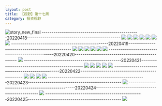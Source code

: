 ```yaml
---
layout: post
title: 【视野】第十七周
category: 投资视野
---
```

![story_new_final](http://rbwl8nwm4.hd-bkt.clouddn.com/img/story_new_final_0322.png)
--------------------------------------------------20220418------------------------------------------------
![](http://rbwl8nwm4.hd-bkt.clouddn.com/img/factors-220418-1.png)
![](http://rbwl8nwm4.hd-bkt.clouddn.com/img/factors-220418-2.png)
![](http://rbwl8nwm4.hd-bkt.clouddn.com/img/factors-220418-3.png)
![](http://rbwl8nwm4.hd-bkt.clouddn.com/img/factors-220418-4.png)
![](http://rbwl8nwm4.hd-bkt.clouddn.com/img/factors-220418-5.png)
![](http://rbwl8nwm4.hd-bkt.clouddn.com/img/factors-220418-6.png)
![](http://rbwl8nwm4.hd-bkt.clouddn.com/img/factors-220418-7.png)
--------------------------------------------------20220419------------------------------------------------
![](http://rbwl8nwm4.hd-bkt.clouddn.com/img/factors-220419-1.png)
![](http://rbwl8nwm4.hd-bkt.clouddn.com/img/factors-220419-2.png)
![](http://rbwl8nwm4.hd-bkt.clouddn.com/img/factors-220419-3.png)
![](http://rbwl8nwm4.hd-bkt.clouddn.com/img/factors-220419-4.png)
![](http://rbwl8nwm4.hd-bkt.clouddn.com/img/factors-220419-5.png)
![](http://rbwl8nwm4.hd-bkt.clouddn.com/img/factors-220419-6.png)
--------------------------------------------------20220420------------------------------------------------
![](http://rc5p5sl4z.hd-bkt.clouddn.com/img/factors-220420-1.png)
--------------------------------------------------20220421------------------------------------------------
![](http://rc5p5sl4z.hd-bkt.clouddn.com/img/factors-220421-1.png)
![](http://rc5p5sl4z.hd-bkt.clouddn.com/img/factors-220421-2.png)
![](http://rc5p5sl4z.hd-bkt.clouddn.com/img/factors-220421-3.png)
![](http://rc5p5sl4z.hd-bkt.clouddn.com/img/factors-220421-4.png)
![](http://rc5p5sl4z.hd-bkt.clouddn.com/img/factors-220421-5.png)
--------------------------------------------------20220422------------------------------------------------
![](http://rc5p5sl4z.hd-bkt.clouddn.com/img/factors-220422-1.png)
![](http://rc5p5sl4z.hd-bkt.clouddn.com/img/factors-220422-2.png)
![](http://rc5p5sl4z.hd-bkt.clouddn.com/img/factors-220422-3.png)
![](http://rc5p5sl4z.hd-bkt.clouddn.com/img/factors-220422-4.png)
--------------------------------------------------20220423------------------------------------------------
![](http://rc5p5sl4z.hd-bkt.clouddn.com/img/factors-220424-1.png)
--------------------------------------------------20220424------------------------------------------------
![](http://rc5p5sl4z.hd-bkt.clouddn.com/img/factors-220424-new-1.png)
--------------------------------------------------20220425------------------------------------------------
![](http://rc5p5sl4z.hd-bkt.clouddn.com/img/factors-220425-1.png)
  




